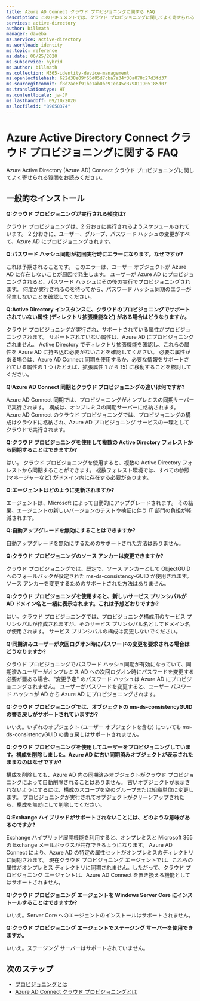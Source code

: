 ```yaml
---
title: Azure AD Connect クラウド プロビジョニングに関する FAQ
description: このドキュメントでは、クラウド プロビジョニングに関してよく寄せられる質問について説明します。
services: active-directory
author: billmath
manager: daveba
ms.service: active-directory
ms.workload: identity
ms.topic: reference
ms.date: 06/25/2020
ms.subservice: hybrid
ms.author: billmath
ms.collection: M365-identity-device-management
ms.openlocfilehash: 622d38e09f65d05d7cba7a34f30a070c27d3fd37
ms.sourcegitcommit: f8d2ae6f91be1ab0bc91ee45c379811905185d07
ms.translationtype: HT
ms.contentlocale: ja-JP
ms.lasthandoff: 09/10/2020
ms.locfileid: "89658374"
---
```

# <a name="azure-active-directory-connect-cloud-provisioning-faq"></a>Azure Active Directory Connect クラウド プロビジョニングに関する FAQ

Azure Active Directory (Azure AD) Connect クラウド プロビジョニングに関してよく寄せられる質問をお読みください。

## <a name="general-installation"></a>一般的なインストール

**Q:クラウド プロビジョニングが実行される頻度は?**

クラウド プロビジョニングは、2 分おきに実行されるようスケジュールされています。 2 分おきに、ユーザー、グループ、パスワード ハッシュの変更がすべて、Azure AD にプロビジョニングされます。

**Q:パスワード ハッシュ同期が初回実行時にエラーになります。なぜですか?**

これは予期されることです。 このエラーは、ユーザー オブジェクトが Azure AD に存在しないことが原因で発生します。 ユーザーが Azure AD にプロビジョニングされると、パスワード ハッシュはその後の実行でプロビジョニングされます。 何度か実行されるのを待ってから、パスワード ハッシュ同期のエラーが発生しないことを確認してください。

**Q:Active Directory インスタンスに、クラウドのプロビジョニングでサポートされていない属性 (ディレクトリ拡張機能など) がある場合はどうなりますか。**

クラウド プロビジョニングが実行され、サポートされている属性がプロビジョニングされます。 サポートされていない属性は、Azure AD にプロビジョニングされません。 Active Directory でディレクトリ拡張機能を確認し、これらの属性を Azure AD に持ち込む必要がないことを確認してください。 必要な属性がある場合は、Azure AD Connect 同期を使用するか、必要な情報をサポートされている属性の 1 つ (たとえば、拡張属性 1 から 15) に移動することを検討してください。

**Q:Azure AD Connect 同期とクラウド プロビジョニングの違いは何ですか?**

Azure AD Connect 同期では、プロビジョニングがオンプレミスの同期サーバーで実行されます。 構成は、オンプレミスの同期サーバーに格納されます。 Azure AD Connect のクラウド プロビジョニングでは、プロビジョニングの構成はクラウドに格納され、Azure AD プロビジョニング サービスの一環としてクラウドで実行されます。 

**Q:クラウド プロビジョニングを使用して複数の Active Directory フォレストから同期することはできますか?**

はい。 クラウド プロビジョニングを使用すると、複数の Active Directory フォレストから同期することができます。 複数フォレスト環境では、すべての参照 (マネージャーなど) がドメイン内に存在する必要があります。  

**Q:エージェントはどのように更新されますか?**

エージェントは、Microsoft によって自動的にアップグレードされます。 その結果、エージェントの新しいバージョンのテストや検証に伴う IT 部門の負担が軽減されます。 

**Q:自動アップグレードを無効にすることはできますか?**

自動アップグレードを無効にするためのサポートされた方法はありません。

**Q:クラウド プロビジョニングのソース アンカーは変更できますか?**

クラウド プロビジョニングでは、既定で、ソース アンカーとして ObjectGUID へのフォールバックが設定された ms-ds-consistency-GUID が使用されます。 ソース アンカーを変更するためのサポートされた方法はありません。

**Q:クラウド プロビジョニングを使用すると、新しいサービス プリンシパルが AD ドメイン名と一緒に表示されます。これは予想どおりですか?**

はい。クラウド プロビジョニングでは、プロビジョニング構成用のサービス プリンシパルが作成されますが、そのサービス プリンシパル名としてドメイン名が使用されます。 サービス プリンシパルの構成は変更しないでください。

**Q:同期済みユーザーが次回ログオン時にパスワードの変更を要求される場合はどうなりますか?**

クラウド プロビジョニングでパスワード ハッシュ同期が有効になっていて、同期済みユーザーがオンプレミス AD への次回ログオン時にパスワードを変更する必要が亜ある場合、"変更予定" のパスワード ハッシュは Azure AD にプロビジョニングされません。 ユーザーがパスワードを変更すると、ユーザー パスワード ハッシュが AD から Azure AD にプロビジョニングされます。

**Q:クラウド プロビジョニングでは、オブジェクトの ms-ds-consistencyGUID の書き戻しがサポートされていますか?**

いいえ。いずれのオブジェクト (ユーザー オブジェクトを含む) についても ms-ds-consistencyGUID の書き戻しはサポートされません。 

**Q:クラウド プロビジョニングを使用してユーザーをプロビジョニングしています。構成を削除しました。Azure AD に古い同期済みオブジェクトが表示されたままなのはなぜですか?** 

構成を削除しても、Azure AD 内の同期済みオブジェクトがクラウド プロビジョニングによって自動削除されることはありません。 古いオブジェクトが表示されないようにするには、構成のスコープを空のグループまたは組織単位に変更します。 プロビジョニングが実行されてオブジェクトがクリーンアップされたら、構成を無効にして削除してください。 

**Q:Exchange ハイブリッドがサポートされないことには、どのような意味があるのですか?**

Exchange ハイブリッド展開機能を利用すると、オンプレミスと Microsoft 365 の Exchange メールボックスが共存できるようになります。 Azure AD Connect により、Azure AD の特定の属性セットがオンプレミスのディレクトリに同期されます。  現在クラウド プロビジョニング エージェントでは、これらの属性がオンプレミス ディレクトリに同期されません。したがって、クラウド プロビジョニング エージェントは、Azure AD Connect を置き換える機能としてはサポートされません。

**Q:クラウド プロビジョニング エージェントを Windows Server Core にインストールすることはできますか?**

いいえ。Server Core へのエージェントのインストールはサポートされません。

**Q:クラウド プロビジョニング エージェントでステージング サーバーを使用できますか。**

いいえ。ステージング サーバーはサポートされていません。

## <a name="next-steps"></a>次のステップ 

- [プロビジョニングとは](what-is-provisioning.md)
- [Azure AD Connect クラウド プロビジョニングとは](what-is-cloud-provisioning.md)
